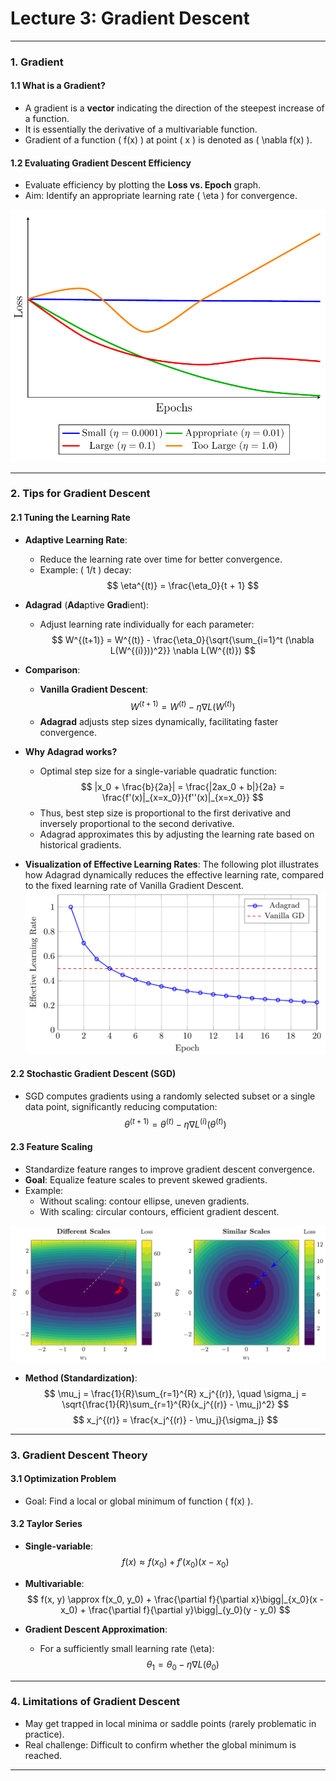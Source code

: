 # Lecture 3: Gradient Descent

---

### 1. Gradient

#### 1.1 What is a Gradient?
- A gradient is a **vector** indicating the direction of the steepest increase of a function.
- It is essentially the derivative of a multivariable function.
- Gradient of a function \( f(x) \) at point \( x \) is denoted as \( \nabla f(x) \).

#### 1.2 Evaluating Gradient Descent Efficiency
- Evaluate efficiency by plotting the **Loss vs. Epoch** graph.
- Aim: Identify an appropriate learning rate \( \eta \) for convergence.

![Loss-Epoch Graph](./tex/03/Fig_1.png)

---

### 2. Tips for Gradient Descent

#### 2.1 Tuning the Learning Rate

- **Adaptive Learning Rate**:
  - Reduce the learning rate over time for better convergence.
  - Example: \( 1/t \) decay:
  $$
  \eta^{(t)} = \frac{\eta_0}{t + 1}
  $$

- **Adagrad** (**Ada**ptive **Grad**ient):
  - Adjust learning rate individually for each parameter:
  $$
  W^{(t+1)} = W^{(t)} - \frac{\eta_0}{\sqrt{\sum_{i=1}^t (\nabla L(W^{(i)}))^2}} \nabla L(W^{(t)})
  $$

- **Comparison**:
  - **Vanilla Gradient Descent**:
  $$ W^{(t+1)} = W^{(t)} - \eta \nabla L(W^{(t)}) $$
  - **Adagrad** adjusts step sizes dynamically, facilitating faster convergence.
- **Why Adagrad works?**
  - Optimal step size for a single-variable quadratic function:
  $$
  |x_0 + \frac{b}{2a}| = \frac{|2ax_0 + b|}{2a} = \frac{f'(x)|_{x=x_0}}{f''(x)|_{x=x_0}}
  $$
  - Thus, best step size is proportional to the first derivative and inversely proportional to the second derivative.
  - Adagrad approximates this by adjusting the learning rate based on historical gradients.
- **Visualization of Effective Learning Rates**:
The following plot illustrates how Adagrad dynamically reduces the effective learning rate, compared to the fixed learning rate of Vanilla Gradient Descent.
![Learning Rate Comparison](./tex/03/Fig_2.png)



#### 2.2 Stochastic Gradient Descent (SGD)

- SGD computes gradients using a randomly selected subset or a single data point, significantly reducing computation:
$$
\theta^{(t+1)} = \theta^{(t)} - \eta \nabla L^{(i)}(\theta^{(t)})
$$

#### 2.3 Feature Scaling

- Standardize feature ranges to improve gradient descent convergence.
- **Goal**: Equalize feature scales to prevent skewed gradients.
- Example:
  - Without scaling: contour ellipse, uneven gradients.
  - With scaling: circular contours, efficient gradient descent.

![Gradient Descent Directions](./tex/03/Fig_3.png)

- **Method (Standardization)**:
$$
\mu_j = \frac{1}{R}\sum_{r=1}^{R} x_j^{(r)}, \quad \sigma_j = \sqrt{\frac{1}{R}\sum_{r=1}^{R}(x_j^{(r)} - \mu_j)^2}
$$
$$
x_j^{(r)} = \frac{x_j^{(r)} - \mu_j}{\sigma_j}
$$

---

### 3. Gradient Descent Theory

#### 3.1 Optimization Problem
- Goal: Find a local or global minimum of function \( f(x) \).

#### 3.2 Taylor Series

- **Single-variable**:
$$
f(x) \approx f(x_0) + f'(x_0)(x - x_0)
$$

- **Multivariable**:
$$
f(x, y) \approx f(x_0, y_0) + \frac{\partial f}{\partial x}\bigg|_{x_0}(x - x_0) + \frac{\partial f}{\partial y}\bigg|_{y_0}(y - y_0)
$$

- **Gradient Descent Approximation**:
  - For a sufficiently small learning rate \(\eta\):
$$
\theta_1 = \theta_0 - \eta \nabla L(\theta_0)
$$

---

### 4. Limitations of Gradient Descent

- May get trapped in local minima or saddle points (rarely problematic in practice).
- Real challenge: Difficult to confirm whether the global minimum is reached.

---

